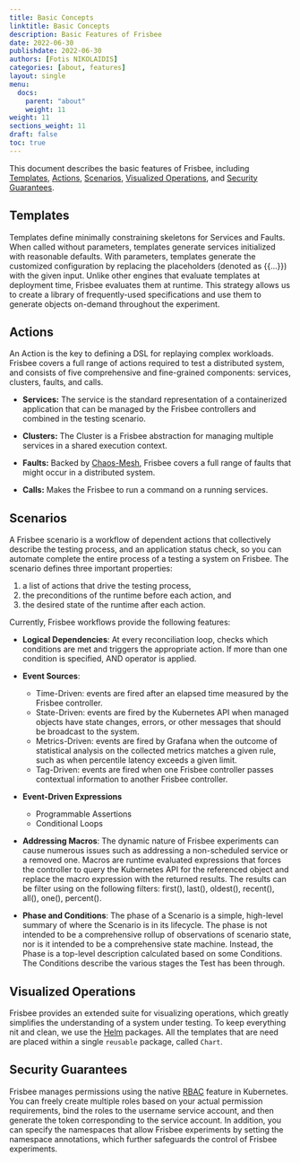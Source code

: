 ```yaml
---
title: Basic Concepts
linktitle: Basic Concepts
description: Basic Features of Frisbee
date: 2022-06-30
publishdate: 2022-06-30
authors: [Fotis NIKOLAIDIS]
categories: [about, features]
layout: single
menu:
  docs:
    parent: "about"
    weight: 11
weight: 11
sections_weight: 11
draft: false
toc: true
---
```





This document describes the basic features of Frisbee, including [Templates](#templates), [Actions](#actions), [Scenarios](#scenarios), [Visualized Operations](#visualized-operations), and [Security Guarantees](#security-guarantees).



## Templates

Templates define minimally constraining skeletons for Services and Faults.  When called without parameters, templates generate services initialized with reasonable defaults. With parameters, templates generate the customized configuration by replacing the placeholders (denoted as \{\{...\}\}) with the given input. Unlike other engines that evaluate templates at deployment time, Frisbee evaluates them at runtime. This strategy allows us to create a library of frequently-used specifications and use them to generate objects on-demand throughout the experiment.



## Actions

An Action  is the key to defining a DSL for replaying complex workloads. Frisbee covers a  full range of actions required to test a distributed system, and  consists of five comprehensive and fine-grained components: services, clusters, faults, and calls. 

* **Services:** The service is the standard representation of a containerized application that can be managed by the Frisbee controllers and combined in the testing scenario. 
* **Clusters:** The Cluster  is a Frisbee abstraction for managing multiple services in a shared execution context. 

* **Faults:**  Backed by [Chaos-Mesh](https://chaos-mesh.org/docs/basic-features/), Frisbee covers a full range of faults that might occur in a distributed system.

* **Calls:** Makes the Frisbee to run a command on a running services.

  



## Scenarios

A Frisbee scenario is a workflow of dependent actions that collectively describe the testing process, and an application  status check, so you can automate complete the entire process of a testing a system on Frisbee. The scenario  defines three important properties:

1. a list of actions that drive the testing process, 
2. the preconditions of the runtime before each action, and
3. the desired state of the runtime after each action.



Currently, Frisbee workflows provide the following features:

* **Logical Dependencies**: At every reconciliation loop, checks which conditions are met and triggers the appropriate action. If more than one condition is specified, AND operator is applied.

* **Event Sources**: 
  * Time-Driven: events are fired after an elapsed time measured by the Frisbee controller. 
  * State-Driven: events are fired by the Kubernetes API when managed objects have state changes, errors, or other messages that should be broadcast to the system.  
  * Metrics-Driven: events are fired by Grafana when the outcome of statistical analysis on the collected metrics matches a given rule, such as when percentile latency exceeds a given limit.
  * Tag-Driven: events are fired when one Frisbee controller passes contextual information to another Frisbee controller. 
* **Event-Driven Expressions**
  * Programmable Assertions
  * Conditional Loops
* **Addressing Macros**: The dynamic nature of Frisbee experiments can cause numerous issues such as addressing a non-scheduled service or a removed one. Macros are runtime evaluated expressions that forces the controller to query the Kubernetes API for the referenced object and replace the macro expression with the returned results. The results can be filter using on the following filters: first(), last(), oldest(), recent(), all(), one(), percent().
* **Phase and Conditions**: The phase of a Scenario is a simple, high-level summary of where the Scenario is in its lifecycle. The phase is not intended to be a comprehensive rollup of observations of scenario state, nor is it intended to be a comprehensive state machine. Instead, the Phase is a top-level description calculated based on some Conditions. The Conditions describe the various stages the Test has been through.



## Visualized Operations

Frisbee provides an extended suite for visualizing operations, which greatly simplifies the understanding of a system under testing.  To keep everything nit and clean, we use the [Helm](https://helm.sh/) packages. All the templates that are need are placed within a single `reusable` package, called `Chart`. 





## Security Guarantees

Frisbee manages permissions using the native [RBAC](https://kubernetes.io/docs/reference/access-authn-authz/rbac/) feature in Kubernetes. You can freely create multiple roles based on your actual permission  requirements, bind the roles to the username service account, and then  generate the token corresponding to the service account. In addition, you can specify the namespaces that allow Frisbee experiments  by setting the namespace annotations, which further safeguards the  control of Frisbee experiments.
